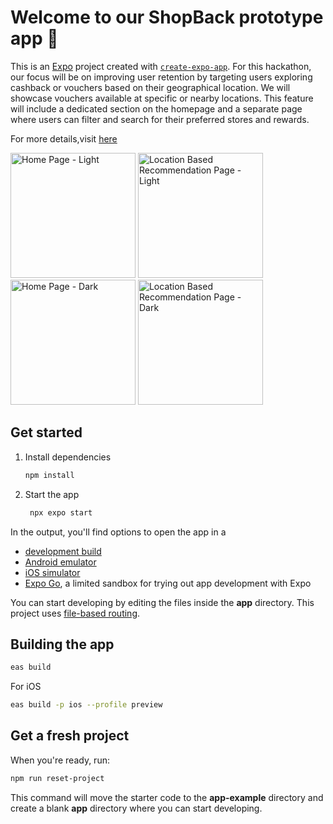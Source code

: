 # Welcome to our ShopBack prototype app 👋

This is an [Expo](https://expo.dev) project created with [`create-expo-app`](https://www.npmjs.com/package/create-expo-app).
For this hackathon, our focus will be on improving user retention by targeting users exploring cashback or vouchers based on their geographical location. We will showcase vouchers available at specific or nearby locations. This feature will include a dedicated section on the homepage and a separate page where users can filter and search for their preferred stores and rewards.

For more details,visit <a href="https://docs.google.com/presentation/d/1OwtlCzaaoTiuFHtEZricI2BWl0aYrHl81VBjXoDaUdE/edit#slide=id.g324ca20257b_0_228">here</a>

<img src="https://github.com/user-attachments/assets/0135f9c3-329b-4556-99fd-da23429d5b1c" alt="Home Page - Light" width="200">
<img src="https://github.com/user-attachments/assets/7ee85003-438c-4de9-8129-3d20160464d6" alt="Location Based Recommendation Page - Light" width="200">
<img src="https://github.com/user-attachments/assets/7a4d770c-5956-471d-a57c-3d91b3f78da5" alt="Home Page - Dark" width="200">
<img src="https://github.com/user-attachments/assets/d3d64cdf-d5ca-4e4a-93da-6c9fc31c6ca6" alt="Location Based Recommendation Page - Dark" width="200">

## Get started

1. Install dependencies

   ```bash
   npm install
   ```

2. Start the app

   ```bash
    npx expo start
   ```

In the output, you'll find options to open the app in a

- [development build](https://docs.expo.dev/develop/development-builds/introduction/)
- [Android emulator](https://docs.expo.dev/workflow/android-studio-emulator/)
- [iOS simulator](https://docs.expo.dev/workflow/ios-simulator/)
- [Expo Go](https://expo.dev/go), a limited sandbox for trying out app development with Expo

You can start developing by editing the files inside the **app** directory. This project uses [file-based routing](https://docs.expo.dev/router/introduction).

## Building the app

```bash
eas build
```

For iOS

```bash
eas build -p ios --profile preview
```

## Get a fresh project

When you're ready, run:

```bash
npm run reset-project
```

This command will move the starter code to the **app-example** directory and create a blank **app** directory where you can start developing.
